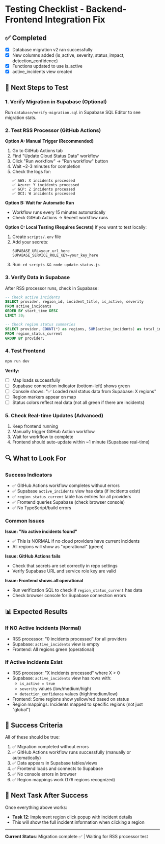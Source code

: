 # Testing Checklist - Backend-Frontend Integration Fix

## ✅ Completed
- [x] Database migration v2 ran successfully
- [x] New columns added (is_active, severity, status_impact, detection_confidence)
- [x] Functions updated to use is_active
- [x] active_incidents view created

## 🧪 Next Steps to Test

### 1. Verify Migration in Supabase (Optional)
Run `database/verify-migration.sql` in Supabase SQL Editor to see migration stats.

### 2. Test RSS Processor (GitHub Actions)
**Option A: Manual Trigger (Recommended)**
1. Go to GitHub Actions tab
2. Find "Update Cloud Status Data" workflow
3. Click "Run workflow" → "Run workflow" button
4. Wait ~2-3 minutes for completion
5. Check the logs for:
   ```
   ✅ AWS: X incidents processed
   ✅ Azure: Y incidents processed
   ✅ GCP: Z incidents processed
   ✅ OCI: W incidents processed
   ```

**Option B: Wait for Automatic Run**
- Workflow runs every 15 minutes automatically
- Check GitHub Actions → Recent workflow runs

**Option C: Local Testing (Requires Secrets)**
If you want to test locally:
1. Create `scripts/.env` file
2. Add your secrets:
   ```
   SUPABASE_URL=your_url_here
   SUPABASE_SERVICE_ROLE_KEY=your_key_here
   ```
3. Run: `cd scripts && node update-status.js`

### 3. Verify Data in Supabase
After RSS processor runs, check in Supabase:

```sql
-- Check active incidents
SELECT provider, region_id, incident_title, is_active, severity
FROM active_incidents
ORDER BY start_time DESC
LIMIT 20;

-- Check region status summaries
SELECT provider, COUNT(*) as regions, SUM(active_incidents) as total_incidents
FROM region_status_current
GROUP BY provider;
```

### 4. Test Frontend
```bash
npm run dev
```

**Verify:**
- [ ] Map loads successfully
- [ ] Supabase connection indicator (bottom-left) shows green
- [ ] Console shows: "✅ Loaded real status data from Supabase: X regions"
- [ ] Region markers appear on map
- [ ] Status colors reflect real data (not all green if there are incidents)

### 5. Check Real-time Updates (Advanced)
1. Keep frontend running
2. Manually trigger GitHub Action workflow
3. Wait for workflow to complete
4. Frontend should auto-update within ~1 minute (Supabase real-time)

## 🔍 What to Look For

### Success Indicators
- ✅ GitHub Actions workflow completes without errors
- ✅ Supabase `active_incidents` view has data (if incidents exist)
- ✅ `region_status_current` table has entries for all providers
- ✅ Frontend queries Supabase (check browser console)
- ✅ No TypeScript/build errors

### Common Issues

**Issue: "No active incidents found"**
- ✅ This is NORMAL if no cloud providers have current incidents
- All regions will show as "operational" (green)

**Issue: GitHub Actions fails**
- Check that secrets are set correctly in repo settings
- Verify Supabase URL and service role key are valid

**Issue: Frontend shows all operational**
- Run verification SQL to check if `region_status_current` has data
- Check browser console for Supabase connection errors

## 📊 Expected Results

### If NO Active Incidents (Normal)
- RSS processor: "0 incidents processed" for all providers
- Supabase: `active_incidents` view is empty
- Frontend: All regions green (operational)

### If Active Incidents Exist
- RSS processor: "X incidents processed" where X > 0
- Supabase: `active_incidents` view has rows with:
  - `is_active = true`
  - `severity` values (low/medium/high)
  - `detection_confidence` values (high/medium/low)
- Frontend: Some regions show yellow/red based on status
- Region mappings: Incidents mapped to specific regions (not just "global")

## 🎯 Success Criteria

All of these should be true:
1. ✅ Migration completed without errors
2. ✅ GitHub Actions workflow runs successfully (manually or automatically)
3. ✅ Data appears in Supabase tables/views
4. ✅ Frontend loads and connects to Supabase
5. ✅ No console errors in browser
6. ✅ Region mappings work (176 regions recognized)

## 📝 Next Task After Success

Once everything above works:
- **Task 12**: Implement region click popup with incident details
- This will show the full incident information when clicking a region

---

**Current Status**: Migration complete ✅ | Waiting for RSS processor test
